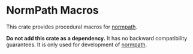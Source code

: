 # NormPath Macros

This crate provides procedural macros for [normpath].

**Do not add this crate as a dependency.** It has no backward compatibility
guarantees. It is only used for development of [normpath].

[normpath]: https://crates.io/crates/normpath
